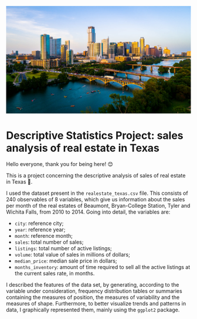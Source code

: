 <img src="texas.jpg">

# Descriptive Statistics Project: sales analysis of real estate in Texas

Hello everyone, thank you for being here! :blush:

This is a project concerning the descriptive analysis of sales of real estate in Texas :house_with_garden:. 

I used the dataset present in the `realestate_texas.csv` file. This consists of 240 observables of 8 variables, which give us information about the sales per month of the real estates of Beaumont, Bryan-College Station, Tyler and Wichita Falls, from 2010 to 2014. Going into detail, the variables are:

* `city`: reference city;
* `year`: reference year;
* `month`: reference month;
* `sales`: total number of sales;
* `listings`: total number of active listings;
* `volume`: total value of sales in millions of dollars;
* `median_price`: median sale price in dollars; 
* `months_inventory`: amount of time required to sell all the active listings at the current sales rate, in months.

I described the features of the data set, by generating, according to the variable under consideration, frequency distribution tables or summaries containing the measures of position, the measures of variability and the measures of shape. Furthermore, to better visualize trends and patterns in data, I graphically represented them, mainly using the `ggplot2` package.